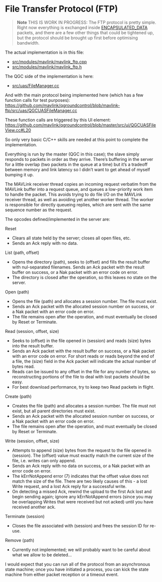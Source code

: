 # File Transfer Protocol (FTP)

> **Note** THIS IS WORK IN PROGRESS: The FTP protocol is pretty simple. Right now everything is exchanged inside [ENCAPSULATED_DATA](../messages/common.md#MAV_PROTOCOL_CAPABILITY_FTP) packets, and there are a few other things that could be tightened up, but the protocol should be brought up first before optimising bandwidth. 

The actual implementation is in this file:
* [src/modules/mavlink/mavlink_ftp.cpp](https://github.com/PX4/Firmware/blob/master/src/modules/mavlink/mavlink_ftp.cpp)
* [src/modules/mavlink/mavlink_ftp.h](https://github.com/PX4/Firmware/blob/master/src/modules/mavlink/mavlink_ftp.h)

The QGC side of the implementation is here:
* [src/uas/FileManager.cc](https://github.com/mavlink/qgroundcontrol/blob/master/src/uas/FileManager.cc)

And with the main protocol being implemented here (which has a few function calls for test purposes):
https://github.com/mavlink/qgroundcontrol/blob/mavlink-ftp/src/uas/QGCUASFileManager.cc

These function calls are triggered by this UI element:
https://github.com/mavlink/qgroundcontrol/blob/master/src/ui/QGCUASFileView.cc#L20

So only very basic C/C++ skills are needed at this point to complete the implementation.


Everything is run by the master (QGC in this case); the slave simply responds to packets in order as they arrive. There’s buffering in the server for a little overlap (two packets in the queue at a time) but it’s a tradeoff between memory and link latency so I didn’t want to get ahead of myself bumping it up.

The MAVLink receiver thread copies an incoming request verbatim from the MAVLink buffer into a request queue, and queues a low-priority work item to handle the packet. This avoids trying to do file I/O on the MAVLink receiver thread, as well as avoiding yet another worker thread. The worker is responsible for directly queueing replies, which are sent with the same sequence number as the request.

The opcodes defined/implemented in the server are:

Reset
- Clears all state held by the server; closes all open files, etc.
- Sends an Ack reply with no data.

List (path, offset)
- Opens the directory (path), seeks to (offset) and fills the result buffer with nul-separated filenames. Sends an Ack packet with the result buffer on success, or a Nak packet with an error code on error.
- The directory is closed after the operation, so this leaves no state on the server.

Open (path)
- Opens the file (path) and allocates a session number. The file must exist.
- Sends an Ack packet with the allocated session number on success, or a Nak packet with an error code on error.
- The file remains open after the operation, and must eventually be closed by Reset or Terminate.

Read (session, offset, size)
- Seeks to (offset) in the file opened in (session) and reads (size) bytes into the result buffer.
- Sends an Ack packet with the result buffer on success, or a Nak packet with an error code on error. For short reads or reads beyond the end of a file, the (size) field in the Ack packet will indicate the actual number of bytes read.
- Reads can be issued to any offset in the file for any number of bytes, so reconstructing portions of the file to deal with lost packets should be easy.
- For best download performance, try to keep two Read packets in flight.

Create (path)
- Creates the file (path) and allocates a session number. The file must not exist, but all parent directories must exist.
- Sends an Ack packet with the allocated session number on success, or a Nak packet with an error code on error.
- The file remains open after the operation, and must eventually be closed by Reset or Terminate.

Write (session, offset, size)
- Attempts to append (size) bytes from the request to the file opened in (session). The (offset) value must exactly match the current size of the file, i.e. writes can only append.
- Sends an Ack reply with no data on success, or a Nak packet with an error code on error.
- The kErrNotAppend error (7) indicates that the offset value does not match the size of the file. There are two likely causes of this - a lost Write request, and a lost Ack reply for a successful write.
- On detecting a missed Ack, rewind the upload to the first Ack lost and begin sending again; ignore any kErrNotAppend errors (since you may be overlapping Writes that were received but not acked) until you have received another ack.

Terminate (session)
- Closes the file associated with (session) and frees the session ID for re-use.

Remove (path)
- Currently not implemented; we will probably want to be careful about what we allow to be deleted…

I would expect that you can run all of the protocol from an asynchronous state machine; once you have 
initiated a process, you can kick the state machine from either packet reception or a timeout event.
